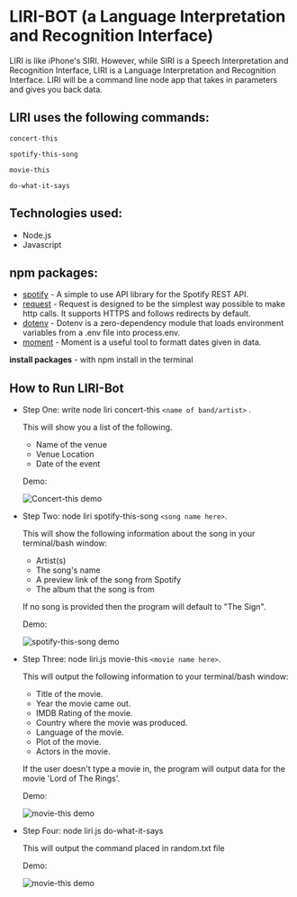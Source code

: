 # LIRI-BOT (a Language Interpretation and Recognition Interface)
LIRI is like iPhone's SIRI. However, while SIRI is a Speech Interpretation and Recognition Interface, LIRI is a Language Interpretation and Recognition Interface. LIRI will be a command line node app that takes in parameters and gives you back data.

## LIRI uses the following commands:
```
concert-this
```
```
spotify-this-song
```
```
movie-this
```
```
do-what-it-says
```

## Technologies used:

* Node.js
* Javascript

## npm packages: 
* [spotify](https://www.npmjs.com/package/node-spotify-api) - A simple to use API library for the Spotify REST API.
* [request](https://www.npmjs.com/package/request) - Request is designed to be the simplest way possible to make http calls. It supports HTTPS and follows redirects by default.
* [dotenv](https://www.npmjs.com/package/dotenv) - Dotenv is a zero-dependency module that loads environment variables from a .env file into process.env.
* [moment](https://www.npmjs.com/package/moment) - Moment is a useful tool to formatt dates given in data.

**install packages** -  with npm install in the terminal 

## How to Run LIRI-Bot

* Step One: write node liri concert-this ```<name of band/artist>``` .
	
	This will show you a list of the following.
	* Name of the venue
	* Venue Location
	* Date of the event
	
	Demo:

	![Concert-this demo](https://media.giphy.com/media/XAwhs9UB5Py5nrVvL7/source.gif)

* Step Two: node liri spotify-this-song ```<song name here>```.
	
	This will show the following information about the song in your terminal/bash window: 
	* Artist(s) 
	* The song's name 
	* A preview link of the song from Spotify 
	* The album that the song is from

	If no song is provided then the program will default to
	"The Sign".

	Demo:

	![spotify-this-song demo](https://media.giphy.com/media/TjG10kvUcICEKC5kbO/source.gif)

* Step Three: node liri.js movie-this ```<movie name here>```.
	
	This will output the following information to your terminal/bash window:
	* Title of the movie.
	* Year the movie came out.
	* IMDB Rating of the movie.
	* Country where the movie was produced.
	* Language of the movie.
	* Plot of the movie.
	* Actors in the movie.

	
	If the user doesn't type a movie in, the program will output data for the movie 'Lord of The Rings'.

	Demo:

	![movie-this demo](https://media.giphy.com/media/JRmocXZedNmEwHSvxo/source.gif)

* Step Four: node liri.js do-what-it-says

	This will output the command placed in random.txt file

	Demo:

	![movie-this demo](https://media.giphy.com/media/UVAQmMXBpjIjQoIKwY/source.gif)


